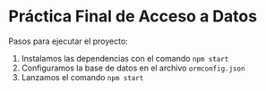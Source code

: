 # Práctica Final de Acceso a Datos

Pasos para ejecutar el proyecto:

1. Instalamos las dependencias con el comando `npm start`
2. Configuramos la base de datos en el archivo `ormconfig.json`
3. Lanzamos el comando `npm start`
